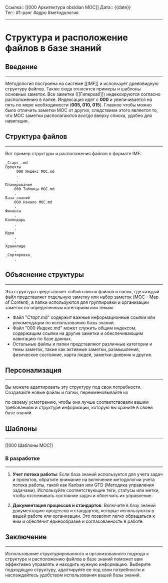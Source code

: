 
Ссылка:: [[000 Архитектура obsidian MOC]]
Дата:: {{date}}    
Тег:: #1-ранг #ядро #методология 

---
# Структура и расположение файлов в базе знаний

## Введение
---
Методология построена на системе [[IMF]] и использует древовидную структуру файлов. Также сюда относятся примеры и шаблоны основных заметок. Все заметки ([[Гиперхаб]]) индексируются согласно расположению в папке. 
	Индексация идет с **000** и увеличивается на пять по мере необходимости (**005, 010, 015**). Главное чтобы можно было отличить заметки МОС от других, следствием этого является то, что МОС заметки располагаются *всегда* вверху списка, удобно для навигации.

## Структура файлов
---
Вот пример структуры и расположения файлов в формате IMF:

	_Старт_.md
	Проекты
		 000 Индекс MOC.md
		 .
		 .
	Планирование
		000 Таблицы MOC.md
		.
	База знаний
		000 Начало МОС.md
		.
	Финансы
		.
	Календарь
		.
		.
	Идеи
		.
		.
	Хранилище
		.
	_Сортировка_
		.

## Объяснение структуры
---

Эта структура представляет собой список файлов и папок, где каждый файл представляет отдельную заметку или набор заметок (MOC - Map of Content), а папки используются для группировки и организации заметок по определенным категориям или темам.

- Файл "_Старт_.md" содержит важные информационные ссылки или рекомендации по использованию базы знаний.
- Файл "000 Индекс.md" может служить общим индексом, содержащим ссылки на другие заметки и обеспечивающим навигацию по базе данных.
- Остальные файлы и папки представляют различные категории и темы заметок, такие как активные заметки, размышления, физическое состояние, карта людей, заметки-дневник и другие.

## Персонализация
---


Вы можете адаптировать эту структуру под свои потребности. Создавайте новые файлы и папки, переименовывайте их

по своему усмотрению, чтобы они лучше соответствовали вашим требованиям и структуре информации, которую вы храните в своей базе знаний.

## Шаблоны
---
[[000 Шаблоны МОС]]


### В разработке
---
1. **Учет потока работы**: Если база знаний используется для учета задач и проектов, обратите внимание на включение методологии учета потока работы, такой как Kanban или GTD (Методика управления задачами). Используйте соответствующие теги, статусы или метки, чтобы отслеживать состояние задач и облегчить их управление.

2. **Документация процессов и стандартов**: Включите в базу знаний документацию процессов и стандартов, которые используются в вашей работе или организации. Это позволит легко обращаться к ним и обеспечит единообразие и согласованность в работе.

## Заключение
---

Использование структурированного и организованного подхода к структуре и расположению файлов в базе знаний поможет вам эффективно управлять и находить нужную информацию. Выберите подходящую структуру, адаптируйте ее под свои потребности и наслаждайтесь удобством использования вашей базы знаний.